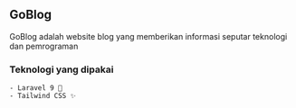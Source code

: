 ## GoBlog

GoBlog adalah website blog yang memberikan informasi seputar teknologi dan pemrograman

### Teknologi yang dipakai
    - Laravel 9 💾
    - Tailwind CSS ✨
